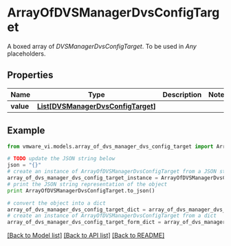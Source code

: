 # ArrayOfDVSManagerDvsConfigTarget

A boxed array of *DVSManagerDvsConfigTarget*. To be used in *Any* placeholders. 

## Properties
Name | Type | Description | Notes
------------ | ------------- | ------------- | -------------
**value** | [**List[DVSManagerDvsConfigTarget]**](DVSManagerDvsConfigTarget.md) |  | 

## Example

```python
from vmware_vi.models.array_of_dvs_manager_dvs_config_target import ArrayOfDVSManagerDvsConfigTarget

# TODO update the JSON string below
json = "{}"
# create an instance of ArrayOfDVSManagerDvsConfigTarget from a JSON string
array_of_dvs_manager_dvs_config_target_instance = ArrayOfDVSManagerDvsConfigTarget.from_json(json)
# print the JSON string representation of the object
print ArrayOfDVSManagerDvsConfigTarget.to_json()

# convert the object into a dict
array_of_dvs_manager_dvs_config_target_dict = array_of_dvs_manager_dvs_config_target_instance.to_dict()
# create an instance of ArrayOfDVSManagerDvsConfigTarget from a dict
array_of_dvs_manager_dvs_config_target_form_dict = array_of_dvs_manager_dvs_config_target.from_dict(array_of_dvs_manager_dvs_config_target_dict)
```
[[Back to Model list]](../README.md#documentation-for-models) [[Back to API list]](../README.md#documentation-for-api-endpoints) [[Back to README]](../README.md)


